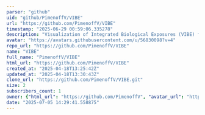 ```yaml
---
parser: "github"
uid: "github/PimenoffV/VIBE"
url: "https://github.com/PimenoffV/VIBE"
timestamp: "2025-06-29 00:59:06.335278"
description: "Visualization of Integrated Biological Exposures (VIBE) from wearable devices."
avatar: "https://avatars.githubusercontent.com/u/56830098?v=4"
repo_url: "https://github.com/PimenoffV/VIBE"
name: "VIBE"
full_name: "PimenoffV/VIBE"
html_url: "https://github.com/PimenoffV/VIBE"
created_at: "2025-04-18T13:25:42Z"
updated_at: "2025-04-18T13:30:43Z"
clone_url: "https://github.com/PimenoffV/VIBE.git"
size: 2
subscribers_count: 1
owner: {"html_url": "https://github.com/PimenoffV", "avatar_url": "https://avatars.githubusercontent.com/u/56830098?v=4", "login": "PimenoffV", "type": "User"}
date: "2025-07-05 14:29:41.558875"
---
```

